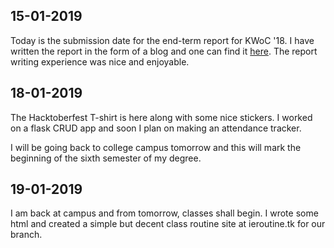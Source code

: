 ## 15-01-2019

Today is the submission date for the end-term report for KWoC '18. I have written the report in the form of a blog and one can find it [here][1]. The report writing experience was nice and enjoyable.

[1]: https://medium.com/@kickstart7962/my-kwoc-18-end-term-report-c47c6d0234ce

## 18-01-2019

The Hacktoberfest T-shirt is here along with some nice stickers. I worked on a flask CRUD app and soon I plan on making an attendance tracker.

I will be going back to college campus tomorrow and this will mark the beginning of the sixth semester of my degree. 

## 19-01-2019

I am back at campus and from tomorrow, classes shall begin. I wrote some html and created a simple but decent class routine site at ieroutine.tk for our branch.
